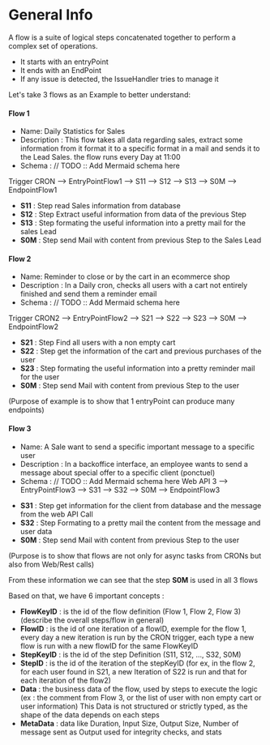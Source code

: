 # General Info
A flow is a suite of logical steps concatenated together
to perform a complex set of operations.
- It starts with an entryPoint 
- It ends with an EndPoint
- If any issue is detected, the IssueHandler tries to manage it

Let's take 3 flows as an Example to better understand: 
#### **Flow 1**
- Name: Daily Statistics for Sales
- Description : This flow takes all data regarding sales,
extract some information from it 
format it to a specific format in a mail 
and sends it to the Lead Sales. the flow runs every Day at 11:00
- Schema : 
// TODO :: Add Mermaid schema here

Trigger CRON --> EntryPointFlow1 --> S11 --> S12 --> S13 --> S0M --> EndpointFlow1

* **S11** : Step read Sales information from database
* **S12** : Step Extract useful information from data of the previous Step
* **S13** : Step formating the useful information into a pretty mail for the sales Lead
* **S0M** : Step send Mail with content from previous Step to the Sales Lead

#### **Flow 2**
- Name: Reminder to close or by the cart in an ecommerce shop
- Description : In a Daily cron, checks all users with a cart not entirely finished and send them a reminder email
- Schema : 
// TODO :: Add Mermaid schema here

Trigger CRON2 --> EntryPointFlow2 --> S21 -<sends multiple messages>-> S22 --> S23 --> S0M --> EndpointFlow2

* **S21** : Step Find all users with a non empty cart
* **S22** : Step get the information of the cart and previous purchases of the user
* **S23** : Step formating the useful information into a pretty reminder mail for the user
* **S0M** : Step send Mail with content from previous Step to the user

(Purpose of example is to show that 1 entryPoint can produce many endpoints)

#### **Flow 3**
- Name: A Sale want to send a specific important message to a specific user
- Description : In a backoffice interface, an employee wants to send a message about special offer to a specific client (ponctuel)
- Schema :
  // TODO :: Add Mermaid schema here
Web API 3 --> EntryPointFlow3 --> S31 --> S32 --> S0M --> EndpointFlow3

* **S31** : Step get information for the client from database and the message from the web API Call
* **S32** : Step Formating to a pretty mail the content from the message and user data
* **S0M** : Step send Mail with content from previous Step to the user

(Purpose is to show that flows are not only for async tasks from CRONs but also from Web/Rest calls)

From these information we can see that the step **S0M** is used in all 3 flows

Based on that, we have 6 important concepts : 
- **FlowKeyID** : is the id of the flow definition (Flow 1, Flow 2, Flow 3) (describe the overall steps/flow in general)
- **FlowID** : is the id of one iteration of a flowID, exemple for the flow 1, every day a new iteration is run by the CRON trigger, 
each type a new flow is run with a new flowID for the same FlowKeyID
- **StepKeyID** : is the id of the step Definition (S11, S12, ..., S32, S0M)
- **StepID** : is the id of the iteration of the stepKeyID (for ex, in the flow 2, for each user found in S21, a new Iteration of S22 is run and that for each iteration of the flow2)
- **Data** : the business data of the flow, used by steps to execute the logic (ex : the comment from Flow 3, or the list of user with non empty cart or user information)
This Data is not structured or strictly typed, as the shape of the data depends on each steps
- **MetaData** : data like Duration, Input Size, Output Size, Number of message sent as Output used for integrity checks, and stats

